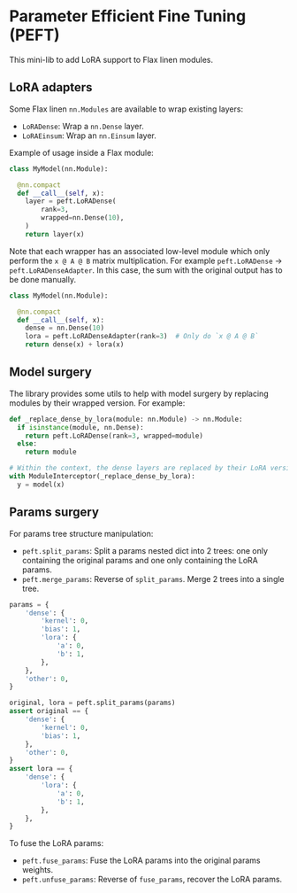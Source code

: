 # Parameter Efficient Fine Tuning (PEFT)

This mini-lib to add LoRA support to Flax linen modules.

## LoRA adapters

Some Flax linen `nn.Modules` are available to wrap existing layers:

*   `LoRADense`: Wrap a `nn.Dense` layer.
*   `LoRAEinsum`: Wrap an `nn.Einsum` layer.

Example of usage inside a Flax module:

```python
class MyModel(nn.Module):

  @nn.compact
  def __call__(self, x):
    layer = peft.LoRADense(
        rank=3,
        wrapped=nn.Dense(10),
    )
    return layer(x)
```

Note that each wrapper has an associated low-level module which only perform
the `x @ A @ B` matrix multiplication. For example `peft.LoRADense` ->
`peft.LoRADenseAdapter`. In this case, the sum with the original output has to
be done manually.

```python
class MyModel(nn.Module):

  @nn.compact
  def __call__(self, x):
    dense = nn.Dense(10)
    lora = peft.LoRADenseAdapter(rank=3)  # Only do `x @ A @ B`
    return dense(x) + lora(x)
```

## Model surgery

The library provides some utils to help with model surgery by replacing modules
by their wrapped version. For example:

```python
def _replace_dense_by_lora(module: nn.Module) -> nn.Module:
  if isinstance(module, nn.Dense):
    return peft.LoRADense(rank=3, wrapped=module)
  else:
    return module

# Within the context, the dense layers are replaced by their LoRA version.
with ModuleInterceptor(_replace_dense_by_lora):
  y = model(x)
```

## Params surgery

For params tree structure manipulation:

*   `peft.split_params`: Split a params nested dict into 2 trees: one only containing
    the original params and one only containing the LoRA params.
*   `peft.merge_params`: Reverse of `split_params`. Merge 2 trees into a single tree.

```python
params = {
    'dense': {
        'kernel': 0,
        'bias': 1,
        'lora': {
            'a': 0,
            'b': 1,
        },
    },
    'other': 0,
}

original, lora = peft.split_params(params)
assert original == {
    'dense': {
        'kernel': 0,
        'bias': 1,
    },
    'other': 0,
}
assert lora == {
    'dense': {
        'lora': {
            'a': 0,
            'b': 1,
        },
    },
}
```

To fuse the LoRA params:

*   `peft.fuse_params`: Fuse the LoRA params into the original params weights.
*   `peft.unfuse_params`: Reverse of `fuse_params`, recover the LoRA params.
